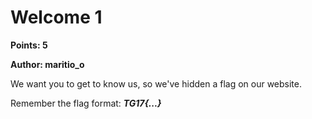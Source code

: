 # Welcome 1
**Points: 5**

**Author: maritio_o**

We want you to get to know us, so we've hidden a flag on our website. 

Remember the flag format: **_TG17{...}_**
